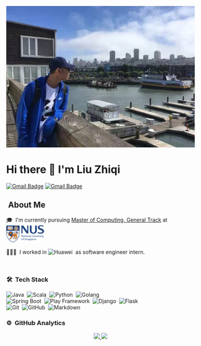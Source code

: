 ![Liu Zhiqi](./assets/photo.jpeg)

# Hi there 👋 I'm Liu Zhiqi

[![Gmail Badge](https://img.shields.io/badge/-liuzhiqi0639@gmail.com-c14438?style=plastic&logo=Gmail&logoColor=white&link=mailto:luyi4me@gmail.com)](mailto:liuzhiqi0639@gmail.com)
[![Gmail Badge](https://img.shields.io/badge/-e0674526@u.nus.edu-c14438?style=plastic&logo=Gmail&logoColor=white&link=mailto:luyi4me@gmail.com)](mailto:e0674526@u.nus.edu)

## &nbsp;About Me

🎓 &nbsp;I'm currently pursuing [Master of Computing, General Track](https://www.comp.nus.edu.sg/programmes/pg/mcomp-gen/) at <img src="./assets/NUS.svg.png" width="20%"/>

👨🏻‍💻 &nbsp;I worked in ![Huawei](https://img.shields.io/badge/-Huawei-05122A?style=flat&logo=huawei)&nbsp; as software engineer intern.

<br>

### 🛠 &nbsp;**Tech Stack**
![Java](https://img.shields.io/badge/-Java-05122A?style=flat&logo=java)&nbsp;
![Scala](https://img.shields.io/badge/-Scala-05122A?style=flat&logo=scala)&nbsp;
![Python](https://img.shields.io/badge/-Python-05122A?style=flat&logo=python)&nbsp;
![Golang](https://img.shields.io/badge/-Golang-05122A?style=flat&logo=Goland)&nbsp;\
![Spring Boot](https://img.shields.io/badge/-SpringBoot-05122A?style=flat&logo=springboot&logoColor=092E20)&nbsp;
![Play Framework](https://img.shields.io/badge/-PlayFramework-05122A?style=flat&logo=playframework&logoColor=092E20)&nbsp;
![Django](https://img.shields.io/badge/-Django-05122A?style=flat&logo=django&logoColor=092E20)&nbsp;
![Flask](https://img.shields.io/badge/-Flask-05122A?style=flat&logo=flask)&nbsp;\
![Git](https://img.shields.io/badge/-Git-05122A?style=flat&logo=git)&nbsp;
![GitHub](https://img.shields.io/badge/-GitHub-05122A?style=flat&logo=github)&nbsp;
![Markdown](https://img.shields.io/badge/-Markdown-05122A?style=flat&logo=markdown)


### ⚙️ &nbsp;**GitHub Analytics**

<p align="center">
<a href="https://github.com/VincentGaoHJ">
  <img height="180em" src="https://github-readme-stats-eight-theta.vercel.app/api?username=qizhiliu0639&show_icons=true&theme=algolia&include_all_commits=true&count_private=true"/>
  <img height="180em" src="https://github-readme-stats-eight-theta.vercel.app/api/top-langs/?username=qizhiliu0639&layout=compact&langs_count=8&theme=algolia"/>
</a>
</p>

<!--
**crazyqiqi0639/crazyqiqi0639** is a ✨ _special_ ✨ repository because its `README.md` (this file) appears on your GitHub profile.

Here are some ideas to get you started:

- 🔭 I’m currently working on ...
- 🌱 I’m currently learning ...
- 👯 I’m looking to collaborate on ...
- 🤔 I’m looking for help with ...
- 💬 Ask me about ...
- 📫 How to reach me: ...
- 😄 Pronouns: ...
- ⚡ Fun fact: ...
-->

